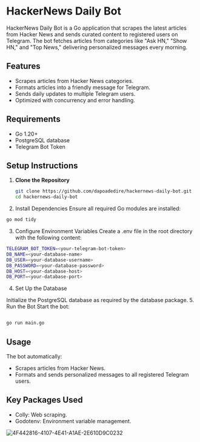 # HackerNews Daily Bot

HackerNews Daily Bot is a Go application that scrapes the latest articles from Hacker News and sends curated content to registered users on Telegram. The bot fetches articles from categories like "Ask HN," "Show HN," and "Top News," delivering personalized messages every morning.

## Features

- Scrapes articles from Hacker News categories.
- Formats articles into a friendly message for Telegram.
- Sends daily updates to multiple Telegram users.
- Optimized with concurrency and error handling.


## Requirements

- Go 1.20+
- PostgreSQL database
- Telegram Bot Token

## Setup Instructions

1. **Clone the Repository**

   ```bash
   git clone https://github.com/dapoadedire/hackernews-daily-bot.git
   cd hackernews-daily-bot

   ```

2. Install Dependencies
   Ensure all required Go modules are installed:

```bash
go mod tidy
```

3. Configure Environment Variables
   Create a .env file in the root directory with the following content:

```bash
TELEGRAM_BOT_TOKEN=<your-telegram-bot-token>
DB_NAME=<your-database-name>
DB_USER=<your-database-username>
DB_PASSWORD=<your-database-password>
DB_HOST=<your-database-host>
DB_PORT=<your-database-port>
```

4.	Set Up the Database

Initialize the PostgreSQL database as required by the database package. 5. Run the Bot
Start the bot:

```bash

go run main.go

```

## Usage

The bot automatically:
- Scrapes articles from Hacker News.
- Formats and sends personalized messages to all registered Telegram users.

## Key Packages Used
-  Colly: Web scraping.
- Godotenv: Environment variable management.


![4F442816-4107-4E41-A1AE-2E610D9C0232](https://github.com/user-attachments/assets/c2a92053-a50c-4aea-8b6c-a026d384c090)
